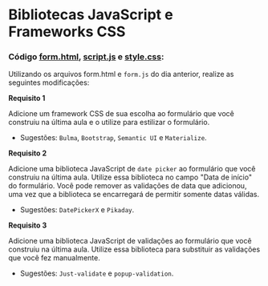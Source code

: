 # Bibliotecas JavaScript e Frameworks CSS


### Código [form.html](form.html), [script.js](script.js) e [style.css](style.css):

Utilizando os arquivos form.html e `form.js` do dia anterior, realize as seguintes modificações:

 **Requisito 1**
 
 Adicione um framework CSS de sua escolha ao formulário que você construiu na última aula e o utilize para estilizar o formulário.
* Sugestões: `Bulma`, `Bootstrap`, `Semantic UI` e `Materialize`.

 **Requisito 2**
 
 Adicione uma biblioteca JavaScript de `date picker` ao formulário que você construiu na última aula. Utilize essa biblioteca no campo "Data de início" do formulário. Você pode remover as validações de data que adicionou, uma vez que a biblioteca se encarregará de permitir somente datas válidas.
* Sugestões: `DatePickerX` e `Pikaday`.

 **Requisito 3**
 
 Adicione uma biblioteca JavaScript de validações ao formulário que você construiu na última aula. Utilize essa biblioteca para substituir as validações que você fez manualmente.
* Sugestões: `Just-validate` e `popup-validation`.
